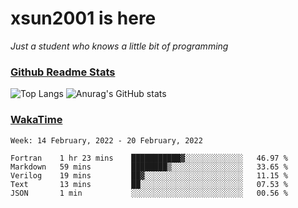 # xsun2001 is here

*Just a student who knows a little bit of programming*

### [Github Readme Stats](https://github.com/anuraghazra/github-readme-stats)

![Top Langs](https://github-readme-stats.vercel.app/api/top-langs/?username=xsun2001&layout=compact&theme=radical) ![Anurag's GitHub stats](https://github-readme-stats.vercel.app/api?username=xsun2001&show_icons=true&theme=radical)

### [WakaTime](https://wakatime.com)

<!--START_SECTION:waka-->
```text
Week: 14 February, 2022 - 20 February, 2022

Fortran    1 hr 23 mins    ███████████▓░░░░░░░░░░░░░   46.97 % 
Markdown   59 mins         ████████▒░░░░░░░░░░░░░░░░   33.65 % 
Verilog    19 mins         ██▓░░░░░░░░░░░░░░░░░░░░░░   11.15 % 
Text       13 mins         ██░░░░░░░░░░░░░░░░░░░░░░░   07.53 % 
JSON       1 min           ░░░░░░░░░░░░░░░░░░░░░░░░░   00.56 % 
```
<!--END_SECTION:waka-->
